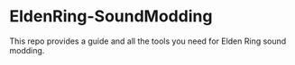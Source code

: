 # EldenRing-SoundModding
This repo provides a guide and all the tools you need for Elden Ring sound modding.
